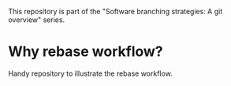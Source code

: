 This repository is part of the "Software branching strategies: A git overview" series.

# Why rebase workflow?

Handy repository to illustrate the rebase workflow.
